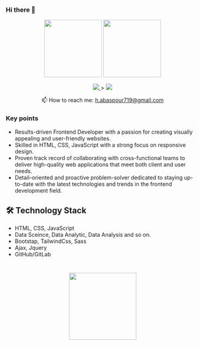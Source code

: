 ### Hi there 👋

<!--
**HesamOdinAbbaspour/HesamOdinAbbaspour** is a ✨ _special_ ✨ repository because its `README.md` (this file) appears on your GitHub profile.

Here are some ideas to get you started:


    👋 Hi, I’m @hes719 and I have a master's degree in electrical control engineering.
    👀 I'm interested in Web Design, Responsive design, Data Science, Machine learning, and basically anything related to artificial intelligence.
    🌱 I’m currently learning Raect.js and Tailwind Css .
    💞️ I’m looking to collaborate on with companies where respect is paramount and I can take steps towards the realization of individual and team progress by carrying out the intended projects.
    📫 My email address is h.abbaspour719@gmail.com and the other communication link is linkedin.com/in/hesam-abbaspour.
-->

<p align='center'>
   <a href="https://github-readme-stats.vercel.app/api?username=romankh3&show_icons=true&count_private=true"><img
           height=150
           src="https://github-readme-stats.vercel.app/api?username=romankh3&show_icons=true&count_private=true"/></a>
   <a href="https://github.com/romankh3/github-readme-stats"><img height=150
                                                                  src="https://github-readme-stats.vercel.app/api/top-langs/?username=romankh3&layout=compact"/></a>
</p>

<p align='center'>
   <a href="https://www.linkedin.com/in/hesam-abbaspour/">
       <img src="https://img.shields.io/badge/linkedin-%230077B5.svg?&style=for-the-badge&logo=linkedin&logoColor=white"/>
   </a>>
   <a href="https://t.me/Hesam_Abbaspour">
       <img src="https://img.shields.io/badge/Telegram-2CA5E0?style=for-the-badge&logo=telegram&logoColor=white"/>
   </a>
<p align='center'>
   📫 How to reach me: <a href='h.abaspour719@gmail.com'>h.abaspour719@gmail.com</a>
</p>


### Key points
*   Results-driven Frontend Developer with a passion for creating visually appealing and user-friendly websites. 
*   Skilled in HTML, CSS, JavaScript with a strong focus on responsive design.
*   Proven track record of collaborating with cross-functional teams to deliver high-quality web applications that meet both client and user needs.
*   Detail-oriented and proactive problem-solver dedicated to staying up-to-date with the latest technologies and trends in the frontend development field.

## 🛠 Technology Stack
*   HTML, CSS, JavaScript
*   Data Sceince, Data Analytic, Data Analysis and so on.
*   Bootstap, TailwindCss, Sass
*   Ajax, Jquery
*   GitHub/GitLab



<div align="center" style="margin: 40px 0">
   <a href="https://github.com/HesamOdinAbbaspour/github-profile-views-counter">
       <img width="175px" src="https://komarev.com/ghpvc/?username=HesamOdinAbbaspour&color=DE002D">
   </a>
</div>
